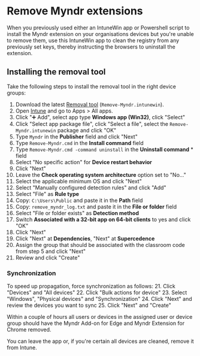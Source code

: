 # Remove Myndr extensions
When you previously used either an IntuneWin app or Powershell script to install the Myndr extension on your organisations devices but you're unable to remove them, use this IntuneWin app to clean the registry from any previously set keys, thereby instructing the browsers to uninstall the extension.

## Installing the removal tool

Take the following steps to install the removal tool in the right device groups:

1. Download the latest [Removal tool](https://github.com/myndr/intune/releases) (`Remove-Myndr.intunewin`).
2. Open [Intune](https://intune.microsoft.com/) and go to Apps > All apps.
2. Click "➕ Add", select app type **Windows app (Win32)**, click "Select"
3. Click "Select app package file", click "Select a file", select the `Remove-Myndr.intunewin` package and click "OK"
4. Type `Myndr` in the **Publisher** field and click "Next"
5. Type `Remove-Myndr.cmd` in the **Install command** field
7. Type `Remove-Myndr.cmd -command uninstall` in the **Uninstall command** * field
10. Select "No specific action" for **Device restart behavior**
11. Click "Next"
12. Leave the **Check operating system architecture** option set to "No..."
13. Select the applicable minimum OS and click "Next"
14. Select "Manually configured detection rules" and click "Add"
15. Select "File" as **Rule type**
16. Copy: `C:\Users\Public` and paste it in the **Path** field
16. Copy: `remove_myndr_log.txt` and paste it in the **File or folder** field
17. Select "File or folder exists" as **Detection method**
18. Switch **Associated with a 32-bit app on 64-bit clients** to yes and click "OK"
18. Click "Next"
18. Click "Next" at **Dependencies**, "Next" at **Supercedence**
19. Assign the group that should be associated with the classroom code from step 5 and click "Next"
20. Review and click "Create"

### Synchronization
To speed up propagation, force synchronization as follows:
21. Click "Devices" and "All devices"
22. Click "Bulk actions for device"
23. Select "Windows", "Physical devices" and "Synchronization"
24. Click "Next" and review the devices you want to sync
25. Click "Next" and "Create"

Within a couple of hours all users or devices in the assigned user or device group should have the Myndr Add-on for Edge and Myndr Extension for Chrome removed.

You can leave the app or, if you're certain all devices are cleaned, remove it from Intune.
